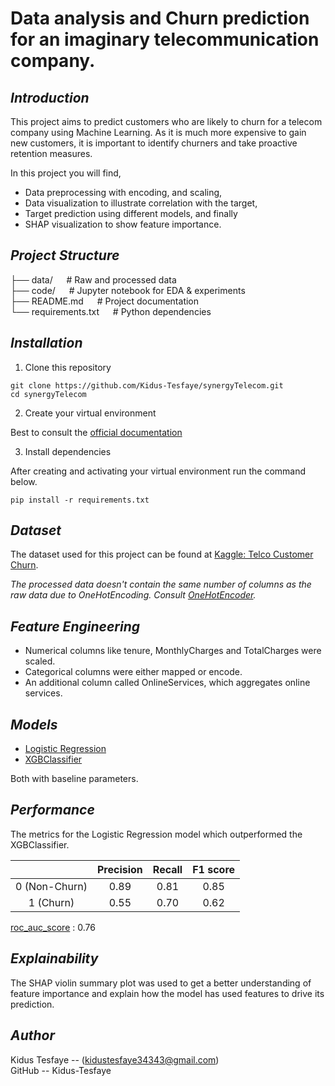 ﻿# Data analysis and Churn prediction for an imaginary telecommunication company. 

## *Introduction*
This project aims to predict customers who are likely to churn for a telecom company using Machine Learning. As it is much more expensive to gain new customers, it is important to identify churners and take proactive retention measures. <br>

In this project you will find, 
- Data preprocessing with encoding, and scaling,       
- Data visualization to illustrate correlation with the target,
- Target prediction using different models, and finally
- SHAP visualization to show feature importance. 


## *Project Structure*

├── data/     &emsp;            # Raw and processed data <br>
├── code/       &emsp;     # Jupyter notebook for EDA & experiments <br>
├── README.md      &emsp;       # Project documentation <br>
└── requirements.txt   &emsp;   # Python dependencies <br>


## *Installation*

1. Clone this repository <br>

``` console
git clone https://github.com/Kidus-Tesfaye/synergyTelecom.git
cd synergyTelecom 
```

2. Create your virtual environment <br>

Best to consult the [official documentation](https://docs.python.org/3/library/venv.html) <br>

3. Install dependencies <br>

After creating and activating your virtual environment run the command below.

``` console
pip install -r requirements.txt
```

## *Dataset*

The dataset used for this project can be found at [Kaggle: Telco Customer Churn](https://www.kaggle.com/datasets/blastchar/telco-customer-churn).

*The processed data doesn't contain the same number of columns as the raw data due to OneHotEncoding. Consult [OneHotEncoder](https://scikit-learn.org/stable/modules/generated/sklearn.preprocessing.OneHotEncoder.html).*


## *Feature Engineering*
- Numerical columns like tenure, MonthlyCharges and TotalCharges were scaled.
- Categorical columns were either mapped or encode.
- An additional column called OnlineServices, which aggregates online services.

## *Models*

- [Logistic Regression ](https://scikit-learn.org/stable/modules/generated/sklearn.linear_model.LogisticRegression.html)
- [XGBClassifier](https://xgboost.readthedocs.io/en/stable/python/python_api.html#xgboost.XGBClassifier) <br>

Both with baseline parameters. 


## *Performance*

The metrics for the Logistic Regression model which outperformed the XGBClassifier.

|  | Precision | Recall | F1 score |
|:---:|:---:|:---:|:---:|
| 0 (Non-Churn) | 0.89 | 0.81 | 0.85 |
| 1 (Churn) | 0.55 | 0.70 | 0.62 | 

[roc_auc_score](https://scikit-learn.org/stable/modules/generated/sklearn.metrics.roc_auc_score.html) : 0.76


## *Explainability*

The SHAP violin summary plot was used to get a better understanding of feature importance and explain how the model has used features to drive its prediction. 


## *Author*

Kidus Tesfaye -- (kidustesfaye34343@gmail.com) <br>
GitHub -- Kidus-Tesfaye
